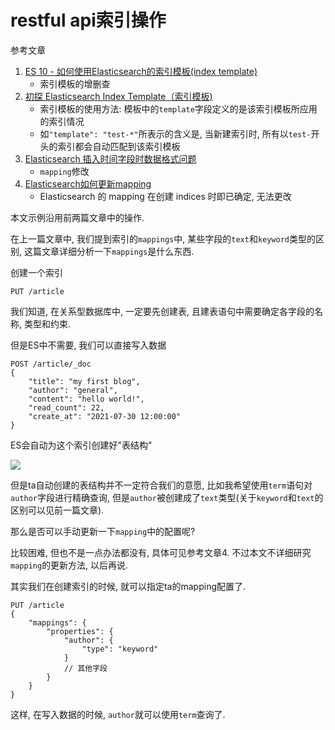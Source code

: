 # restful api索引操作

参考文章

1. [ES 10 - 如何使用Elasticsearch的索引模板(index template)](https://www.cnblogs.com/kakatadage/p/9958932.html)
    - 索引模板的增删查
2. [初探 Elasticsearch Index Template（索引模板)](https://www.jianshu.com/p/1f67e4436c37)
    - 索引模板的使用方法: 模板中的`template`字段定义的是该索引模板所应用的索引情况
    - 如`"template": "test-*"`所表示的含义是, 当新建索引时, 所有以`test-`开头的索引都会自动匹配到该索引模板
3. [Elasticsearch 插入时间字段时数据格式问题](https://segmentfault.com/a/1190000016296983)
    - `mapping`修改
4. [Elasticsearch如何更新mapping](https://blog.csdn.net/Sympeny/article/details/77650414)
    - Elasticsearch 的 mapping 在创建 indices 时即已确定, 无法更改

本文示例沿用前两篇文章中的操作.

在上一篇文章中, 我们提到索引的`mappings`中, 某些字段的`text`和`keyword`类型的区别, 这篇文章详细分析一下`mappings`是什么东西.

创建一个索引

```
PUT /article
```

我们知道, 在关系型数据库中, 一定要先创建表, 且建表语句中需要确定各字段的名称, 类型和约束. 

但是ES中不需要, 我们可以直接写入数据

```
POST /article/_doc
{ 
    "title": "my first blog",
    "author": "general",
    "content": "hello world!",
    "read_count": 22,
    "create_at": "2021-07-30 12:00:00"
}
```

ES会自动为这个索引创建好"表结构"

![](https://gitee.com/generals-space/gitimg/raw/master/5f1584028b5aa276a64638e168f3bb3e.png)

但是ta自动创建的表结构并不一定符合我们的意愿, 比如我希望使用`term`语句对`author`字段进行精确查询, 但是`author`被创建成了`text`类型(关于`keyword`和`text`的区别可以见前一篇文章).

那么是否可以手动更新一下`mapping`中的配置呢? 

比较困难, 但也不是一点办法都没有, 具体可见参考文章4. 不过本文不详细研究`mapping`的更新方法, 以后再说.

其实我们在创建索引的时候, 就可以指定ta的mapping配置了.

```
PUT /article
{
    "mappings": {
        "properties": {
            "author": {
                "type": "keyword"
            }
            // 其他字段
        }
    }
}
```

这样, 在写入数据的时候, `author`就可以使用`term`查询了.
